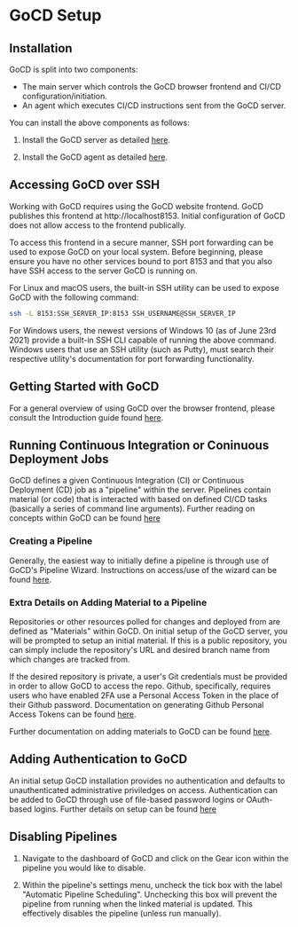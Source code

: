 # GoCD Setup

## Installation

GoCD is split into two components:

- The main server which controls the GoCD browser frontend and CI/CD configuration/initiation.
- An agent which executes CI/CD instructions sent from the GoCD server.

You can install the above components as follows:

1. Install the GoCD server as detailed [here](https://docs.gocd.org/current/installation/installing_go_server.html).

2. Install the GoCD agent as detailed [here](https://docs.gocd.org/current/installation/installing_go_agent.html).

## Accessing GoCD over SSH

Working with GoCD requires using the GoCD website frontend. GoCD publishes this frontend at http://localhost8153. Initial configuration of GoCD does not allow access to the frontend publically.

To access this frontend in a secure manner, SSH port forwarding can be used to expose GoCD on your local system. Before beginning, please ensure you have no other services bound to port 8153 and that you also have SSH access to the server GoCD is running on.

For Linux and macOS users, the built-in SSH utility can be used to expose GoCD with the following command:

```bash
ssh -L 8153:SSH_SERVER_IP:8153 SSH_USERNAME@SSH_SERVER_IP
```

For Windows users, the newest versions of Windows 10 (as of June 23rd 2021) provide a built-in SSH CLI capable of running the above command. Windows users that use an SSH utility (such as Putty), must search their respective utility's documentation for port forwarding functionality.

## Getting Started with GoCD

For a general overview of using GoCD over the browser frontend, please consult the Introduction guide found [here](https://www.gocd.org/getting-started/part-1/).

## Running Continuous Integration or Coninuous Deployment Jobs

GoCD defines a given Continuous Integration (CI) or Continuous Deployment (CD) job as a "pipeline" within the server. Pipelines contain material (or code) that is interacted with based on defined CI/CD tasks (basically a series of command line arguments). Further reading on concepts within GoCD can be found [here](https://docs.gocd.org/current/introduction/concepts_in_go.html)

### Creating a Pipeline

Generally, the easiest way to initially define a pipeline is through use of GoCD's Pipeline Wizard. Instructions on access/use of the wizard can be found [here](https://docs.gocd.org/current/configuration/quick_pipeline_setup.html).

### Extra Details on Adding Material to a Pipeline

Repositories or other resources polled for changes and deployed from are defined as "Materials" within GoCD. On initial setup of the GoCD server, you will be prompted to setup an initial material. If this is a public repository, you can simply include the repository's URL and desired branch name from which changes are tracked from. 

If the desired repository is private, a user's Git credentials must be provided in order to allow GoCD to access the repo. Github, specifically, requires users who have enabled 2FA use a Personal Access Token in the place of their Github password. Documentation on generating Github Personal Access Tokens can be found [here](https://docs.github.com/en/github/authenticating-to-github/keeping-your-account-and-data-secure/creating-a-personal-access-token).

Further documentation on adding materials to GoCD can be found [here](https://docs.gocd.org/current/configuration/admin_add_material.html).

## Adding Authentication to GoCD

An initial setup GoCD installation provides no authentication and defaults to unauthenticated administrative priviledges on access. Authentication can be added to GoCD through use of file-based password logins or OAuth-based logins. Further details on setup can be found [here](https://docs.gocd.org/current/configuration/dev_authentication.html)

## Disabling Pipelines

1. Navigate to the dashboard of GoCD and click on the Gear icon within the pipeline you would like to disable.

2. Within the pipeline's settings menu, uncheck the tick box with the label "Automatic Pipeline Scheduling". Unchecking this box will prevent the pipeline from running when the linked material is updated. This effectively disables the pipeline (unless run manually).

